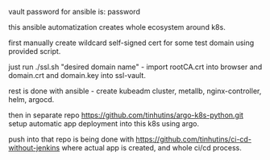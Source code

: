 vault password for ansible is: password

this ansible automatization creates whole ecosystem around k8s.

first manually create wildcard self-signed cert for some test domain using provided script.

just run ./ssl.sh "desired domain name" - import rootCA.crt into browser and domain.crt and domain.key into ssl-vault.

rest is done with ansible - create kubeadm cluster, metallb, nginx-controller, helm, argocd.

then in separate repo https://github.com/tinhutins/argo-k8s-python.git  setup automatic app deployment into this k8s using argo.

push into that repo is being done with https://github.com/tinhutins/ci-cd-without-jenkins where actual app is created, and whole ci/cd process.
